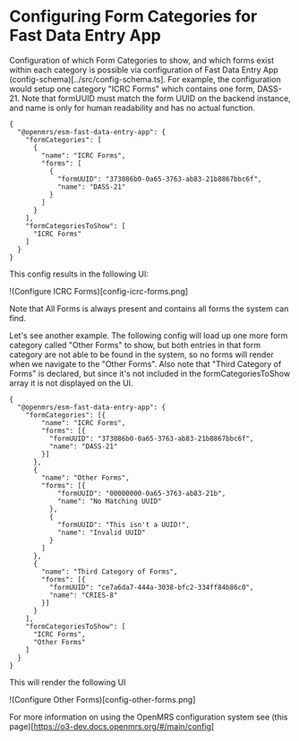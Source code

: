 # Configuring Form Categories for Fast Data Entry App

Configuration of which Form Categories to show, and which forms exist within each category is possible via configuration of Fast Data Entry App (config-schema)[../src/config-schema.ts]. For example, the configuration would setup one category "ICRC Forms" which contains one form, DASS-21. Note that formUUID must match the form UUID on the backend instance, and name is only for human readability and has no actual function.

```
{
  "@openmrs/esm-fast-data-entry-app": {
    "formCategories": [
      {
        "name": "ICRC Forms",
        "forms": [
          {
            "formUUID": "373086b0-0a65-3763-ab83-21b8867bbc6f",
            "name": "DASS-21"
          }
        ]
      }
    ],
    "formCategoriesToShow": [
      "ICRC Forms"
    ]
  }
}
```

This config results in the following UI:

!(Configure ICRC Forms)[config-icrc-forms.png]

Note that All Forms is always present and contains all forms the system can find.

Let's see another example. The following config will load up one more form category called "Other Forms" to show, but both entries in that form category are not able to be found in the system, so no forms will render when we navigate to the "Other Forms". Also note that "Third Category of Forms" is declared, but since it's not included in the formCategoriesToShow array it is not displayed on the UI.

```
{
  "@openmrs/esm-fast-data-entry-app": {
    "formCategories": [{
        "name": "ICRC Forms",
        "forms": [{
          "formUUID": "373086b0-0a65-3763-ab83-21b8867bbc6f",
          "name": "DASS-21"
        }]
      },
      {
        "name": "Other Forms",
        "forms": [{
            "formUUID": "00000000-0a65-3763-ab83-21b",
            "name": "No Matching UUID"
          },
          {
            "formUUID": "This isn't a UUID!",
            "name": "Invalid UUID"
          }
        ]
      },
      {
        "name": "Third Category of Forms",
        "forms": [{
          "formUUID": "ce7a6da7-444a-3038-bfc2-334ff84b86c0",
          "name": "CRIES-8"
        }]
      }
    ],
    "formCategoriesToShow": [
      "ICRC Forms",
      "Other Forms"
    ]
  }
}
```

This will render the following UI

!(Configure Other Forms)[config-other-forms.png]


For more information on using the OpenMRS configuration system see (this page)[https://o3-dev.docs.openmrs.org/#/main/config]
